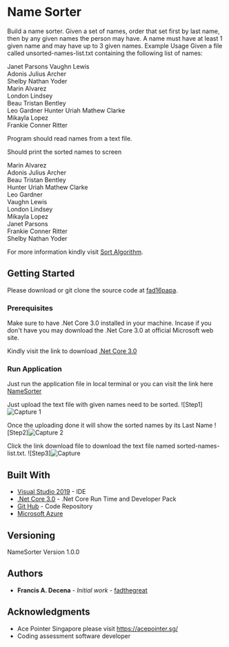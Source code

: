 # Name Sorter

Build a name sorter. Given a set of names, order that set first by last name, then by any given names the person may have. A name must have at least 1 given name and may have up to 3 given names. Example Usage Given a file called unsorted-names-list.txt containing the following list of names: 

Janet Parsons  Vaughn Lewis  
Adonis Julius Archer  
Shelby Nathan Yoder  
Marin Alvarez  
London Lindsey  
Beau Tristan 
Bentley  
Leo Gardner 
Hunter Uriah 
Mathew Clarke  
Mikayla Lopez  
Frankie Conner Ritter 
 
Program should read names from a text file. 
 
Should print the sorted names to screen 
 
Marin Alvarez  
Adonis Julius Archer  
Beau Tristan Bentley  
Hunter Uriah Mathew Clarke  
Leo Gardner  
Vaughn Lewis  
London Lindsey  
Mikayla Lopez  
Janet Parsons  
Frankie Conner 
Ritter  
Shelby Nathan Yoder 

For more information kindly visit [Sort Algorithm](https://en.wikipedia.org/wiki/Sorting_algorithm#:~:text=In%20computer%20science%2C%20a%20sorting,numerical%20order%20and%20lexicographical%20order.).

## Getting Started

Please download or git clone the source code at [fad16papa](https://github.com/fad16papa/NameSorter).

### Prerequisites

Make sure to have .Net Core 3.0 installed in your machine. 
Incase if you don't have you may download the .Net Core 3.0 at official Microsoft web site. 

Kindly visit the link to download [.Net Core 3.0](https://dotnet.microsoft.com/download/dotnet-core/3.0)

### Run Application 

Just run the application file in local terminal or you can visit the link here [NameSorter](https://namesorter20200816224622.azurewebsites.net/)

Just upload the text file with given names need to be sorted. 
![Step1]![Capture 1](https://user-images.githubusercontent.com/13810195/90330588-782b6680-dfe0-11ea-89f8-50e2bf1a2706.PNG)

Once the uploading done it will show the sorted names by its Last Name
![Step2]![Capture 2](https://user-images.githubusercontent.com/13810195/90330613-b32d9a00-dfe0-11ea-9329-3eaa03cd8f4d.PNG)

Click the link download file to download the text file named sorted-names-list.txt. 
![Step3]![Capture](https://user-images.githubusercontent.com/13810195/90337344-7a0f1d00-e014-11ea-9844-5e48bdc78aab.PNG)


## Built With

* [Visual Studio 2019](https://visualstudio.microsoft.com/vs/) - IDE 
* [.Net Core 3.0](https://dotnet.microsoft.com/download/dotnet-core/3.0) - .Net Core Run Time and Developer Pack
* [Git Hub](https://github.com/fad16papa/NameSorter) - Code Repository
* [Microsoft Azure](https://azure.microsoft.com/en-us/)

## Versioning

NameSorter Version 1.0.0

## Authors

* **Francis A. Decena** - *Initial work* - [fadthegreat](https://github.com/fad16papa)


## Acknowledgments

* Ace Pointer Singapore please visit https://acepointer.sg/
* Coding assessment software developer
